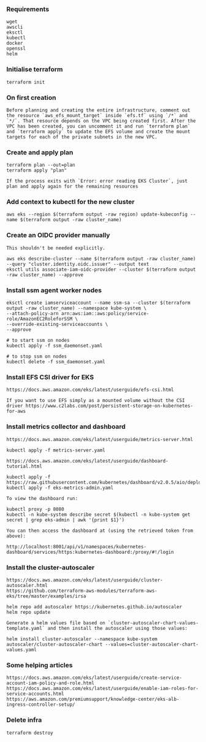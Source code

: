 ### Requirements

    wget
    awscli
    eksctl
    kubectl
    docker
    openssl
    helm

### Initialise terraform

    terraform init

### On first creation

    Before planning and creating the entire infrastructure, comment out the resource `aws_efs_mount_target` inside `efs.tf` using `/*` and `*/`. That resource depends on the VPC being created first. After the VPC has been created, you can uncomment it and run `terraform plan` and `terraform apply` to update the EFS volume and create the mount targets for each of the private subnets in the new VPC.

### Create and apply plan

    terraform plan --out=plan
    terraform apply "plan"

    If the process exits with `Error: error reading EKS Cluster`, just plan and apply again for the remaining resources

### Add context to kubectl for the new cluster

    aws eks --region $(terraform output -raw region) update-kubeconfig --name $(terraform output -raw cluster_name)

### Create an OIDC provider manually

    This shouldn't be needed explicitly.

    aws eks describe-cluster --name $(terraform output -raw cluster_name) --query "cluster.identity.oidc.issuer" --output text
    eksctl utils associate-iam-oidc-provider --cluster $(terraform output -raw cluster_name) --approve

### Install ssm agent worker nodes

    eksctl create iamserviceaccount --name ssm-sa --cluster $(terraform output -raw cluster_name) --namespace kube-system \
    --attach-policy-arn arn:aws:iam::aws:policy/service-role/AmazonEC2RoleforSSM \
    --override-existing-serviceaccounts \
    --approve

    # to start ssm on nodes
    kubectl apply -f ssm_daemonset.yaml

    # to stop ssm on nodes
    kubectl delete -f ssm_daemonset.yaml

### Install EFS CSI driver for EKS

    https://docs.aws.amazon.com/eks/latest/userguide/efs-csi.html

    If you want to use EFS simply as a mounted volume without the CSI driver https://www.c2labs.com/post/persistent-storage-on-kubernetes-for-aws

### Install metrics collector and dashboard

    https://docs.aws.amazon.com/eks/latest/userguide/metrics-server.html

    kubectl apply -f metrics-server.yaml

    https://docs.aws.amazon.com/eks/latest/userguide/dashboard-tutorial.html

    kubectl apply -f https://raw.githubusercontent.com/kubernetes/dashboard/v2.0.5/aio/deploy/recommended.yaml
    kubectl apply -f eks-metrics-admin.yaml

    To view the dashboard run:

    kubectl proxy -p 8080
    kubectl -n kube-system describe secret $(kubectl -n kube-system get secret | grep eks-admin | awk '{print $1}')

    You can then access the dashboard at (using the retrieved token from above):

    http://localhost:8001/api/v1/namespaces/kubernetes-dashboard/services/https:kubernetes-dashboard:/proxy/#!/login

### Install the cluster-autoscaler

    https://docs.aws.amazon.com/eks/latest/userguide/cluster-autoscaler.html
    https://github.com/terraform-aws-modules/terraform-aws-eks/tree/master/examples/irsa

    helm repo add autoscaler https://kubernetes.github.io/autoscaler
    helm repo update

    Generate a helm values file based on `cluster-autoscaler-chart-values-template.yaml` and then install the autoscaler using those values:

    helm install cluster-autoscaler --namespace kube-system autoscaler/cluster-autoscaler-chart --values=cluster-autoscaler-chart-values.yaml

### Some helping articles

    https://docs.aws.amazon.com/eks/latest/userguide/create-service-account-iam-policy-and-role.html
    https://docs.aws.amazon.com/eks/latest/userguide/enable-iam-roles-for-service-accounts.html
    https://aws.amazon.com/premiumsupport/knowledge-center/eks-alb-ingress-controller-setup/

### Delete infra

    terraform destroy
